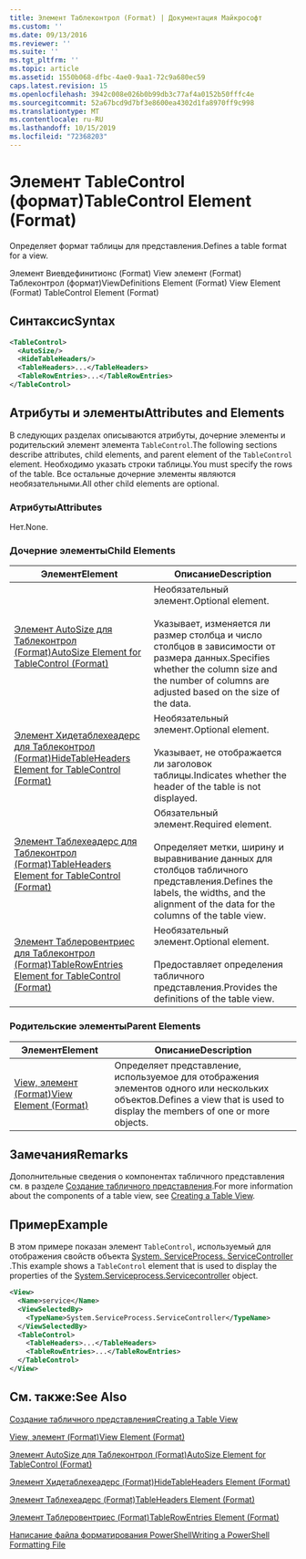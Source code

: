```yaml
---
title: Элемент Таблеконтрол (Format) | Документация Майкрософт
ms.custom: ''
ms.date: 09/13/2016
ms.reviewer: ''
ms.suite: ''
ms.tgt_pltfrm: ''
ms.topic: article
ms.assetid: 1550b068-dfbc-4ae0-9aa1-72c9a680ec59
caps.latest.revision: 15
ms.openlocfilehash: 3942c008e026b0b99db3c77af4a0152b50fffc4e
ms.sourcegitcommit: 52a67bcd9d7bf3e8600ea4302d1fa8970ff9c998
ms.translationtype: MT
ms.contentlocale: ru-RU
ms.lasthandoff: 10/15/2019
ms.locfileid: "72368203"
---
```

# <a name="tablecontrol-element-format"></a><span data-ttu-id="88b9a-102">Элемент TableControl (формат)</span><span class="sxs-lookup"><span data-stu-id="88b9a-102">TableControl Element (Format)</span></span>

<span data-ttu-id="88b9a-103">Определяет формат таблицы для представления.</span><span class="sxs-lookup"><span data-stu-id="88b9a-103">Defines a table format for a view.</span></span>

<span data-ttu-id="88b9a-104">Элемент Виевдефинитионс (Format) View элемент (Format) Таблеконтрол (формат)</span><span class="sxs-lookup"><span data-stu-id="88b9a-104">ViewDefinitions Element (Format) View Element (Format) TableControl Element (Format)</span></span>

## <a name="syntax"></a><span data-ttu-id="88b9a-105">Синтаксис</span><span class="sxs-lookup"><span data-stu-id="88b9a-105">Syntax</span></span>

```xml
<TableControl>
  <AutoSize/>
  <HideTableHeaders/>
  <TableHeaders>...</TableHeaders>
  <TableRowEntries>...</TableRowEntries>
</TableControl>

```

## <a name="attributes-and-elements"></a><span data-ttu-id="88b9a-106">Атрибуты и элементы</span><span class="sxs-lookup"><span data-stu-id="88b9a-106">Attributes and Elements</span></span>

<span data-ttu-id="88b9a-107">В следующих разделах описываются атрибуты, дочерние элементы и родительский элемент элемента `TableControl`.</span><span class="sxs-lookup"><span data-stu-id="88b9a-107">The following sections describe attributes, child elements, and parent element of the `TableControl` element.</span></span> <span data-ttu-id="88b9a-108">Необходимо указать строки таблицы.</span><span class="sxs-lookup"><span data-stu-id="88b9a-108">You must specify the rows of the table.</span></span> <span data-ttu-id="88b9a-109">Все остальные дочерние элементы являются необязательными.</span><span class="sxs-lookup"><span data-stu-id="88b9a-109">All other child elements are optional.</span></span>

### <a name="attributes"></a><span data-ttu-id="88b9a-110">Атрибуты</span><span class="sxs-lookup"><span data-stu-id="88b9a-110">Attributes</span></span>

<span data-ttu-id="88b9a-111">Нет.</span><span class="sxs-lookup"><span data-stu-id="88b9a-111">None.</span></span>

### <a name="child-elements"></a><span data-ttu-id="88b9a-112">Дочерние элементы</span><span class="sxs-lookup"><span data-stu-id="88b9a-112">Child Elements</span></span>

|<span data-ttu-id="88b9a-113">Элемент</span><span class="sxs-lookup"><span data-stu-id="88b9a-113">Element</span></span>|<span data-ttu-id="88b9a-114">Описание</span><span class="sxs-lookup"><span data-stu-id="88b9a-114">Description</span></span>|
|-------------|-----------------|
|[<span data-ttu-id="88b9a-115">Элемент AutoSize для Таблеконтрол (Format)</span><span class="sxs-lookup"><span data-stu-id="88b9a-115">AutoSize Element for TableControl (Format)</span></span>](./autosize-element-for-tablecontrol-format.md)|<span data-ttu-id="88b9a-116">Необязательный элемент.</span><span class="sxs-lookup"><span data-stu-id="88b9a-116">Optional element.</span></span><br /><br /> <span data-ttu-id="88b9a-117">Указывает, изменяется ли размер столбца и число столбцов в зависимости от размера данных.</span><span class="sxs-lookup"><span data-stu-id="88b9a-117">Specifies whether the column size and the number of columns are adjusted based on the size of the data.</span></span>|
|[<span data-ttu-id="88b9a-118">Элемент Хидетаблехеадерс для Таблеконтрол (Format)</span><span class="sxs-lookup"><span data-stu-id="88b9a-118">HideTableHeaders Element for TableControl (Format)</span></span>](./hidetableheaders-element-format.md)|<span data-ttu-id="88b9a-119">Необязательный элемент.</span><span class="sxs-lookup"><span data-stu-id="88b9a-119">Optional element.</span></span><br /><br /> <span data-ttu-id="88b9a-120">Указывает, не отображается ли заголовок таблицы.</span><span class="sxs-lookup"><span data-stu-id="88b9a-120">Indicates whether the header of the table is not displayed.</span></span>|
|[<span data-ttu-id="88b9a-121">Элемент Таблехеадерс для Таблеконтрол (Format)</span><span class="sxs-lookup"><span data-stu-id="88b9a-121">TableHeaders Element for TableControl (Format)</span></span>](./tableheaders-element-format.md)|<span data-ttu-id="88b9a-122">Обязательный элемент.</span><span class="sxs-lookup"><span data-stu-id="88b9a-122">Required element.</span></span><br /><br /> <span data-ttu-id="88b9a-123">Определяет метки, ширину и выравнивание данных для столбцов табличного представления.</span><span class="sxs-lookup"><span data-stu-id="88b9a-123">Defines the labels, the widths, and the alignment of the data for the columns of the table view.</span></span>|
|[<span data-ttu-id="88b9a-124">Элемент Таблеровентриес для Таблеконтрол (Format)</span><span class="sxs-lookup"><span data-stu-id="88b9a-124">TableRowEntries Element for TableControl (Format)</span></span>](./tablerowentries-element-for-tablecontrol-format.md)|<span data-ttu-id="88b9a-125">Необязательный элемент.</span><span class="sxs-lookup"><span data-stu-id="88b9a-125">Optional element.</span></span><br /><br /> <span data-ttu-id="88b9a-126">Предоставляет определения табличного представления.</span><span class="sxs-lookup"><span data-stu-id="88b9a-126">Provides the definitions of the table view.</span></span>|

### <a name="parent-elements"></a><span data-ttu-id="88b9a-127">Родительские элементы</span><span class="sxs-lookup"><span data-stu-id="88b9a-127">Parent Elements</span></span>

|<span data-ttu-id="88b9a-128">Элемент</span><span class="sxs-lookup"><span data-stu-id="88b9a-128">Element</span></span>|<span data-ttu-id="88b9a-129">Описание</span><span class="sxs-lookup"><span data-stu-id="88b9a-129">Description</span></span>|
|-------------|-----------------|
|[<span data-ttu-id="88b9a-130">View, элемент (Format)</span><span class="sxs-lookup"><span data-stu-id="88b9a-130">View Element (Format)</span></span>](./view-element-format.md)|<span data-ttu-id="88b9a-131">Определяет представление, используемое для отображения элементов одного или нескольких объектов.</span><span class="sxs-lookup"><span data-stu-id="88b9a-131">Defines a view that is used to display the members of one or more objects.</span></span>|

## <a name="remarks"></a><span data-ttu-id="88b9a-132">Замечания</span><span class="sxs-lookup"><span data-stu-id="88b9a-132">Remarks</span></span>

<span data-ttu-id="88b9a-133">Дополнительные сведения о компонентах табличного представления см. в разделе [Создание табличного представления](./creating-a-table-view.md).</span><span class="sxs-lookup"><span data-stu-id="88b9a-133">For more information about the components of a table view, see [Creating a Table View](./creating-a-table-view.md).</span></span>

## <a name="example"></a><span data-ttu-id="88b9a-134">Пример</span><span class="sxs-lookup"><span data-stu-id="88b9a-134">Example</span></span>

<span data-ttu-id="88b9a-135">В этом примере показан элемент `TableControl`, используемый для отображения свойств объекта [System. ServiceProcess. ServiceController](/dotnet/api/System.ServiceProcess.ServiceController) .</span><span class="sxs-lookup"><span data-stu-id="88b9a-135">This example shows a `TableControl` element that is used to display the properties of the [System.Serviceprocess.Servicecontroller](/dotnet/api/System.ServiceProcess.ServiceController) object.</span></span>

```xml
<View>
  <Name>service</Name>
  <ViewSelectedBy>
    <TypeName>System.ServiceProcess.ServiceController</TypeName>
  </ViewSelectedBy>
  <TableControl>
    <TableHeaders>...</TableHeaders>
    <TableRowEntries>...</TableRowEntries>
  </TableControl>
</View>

```

## <a name="see-also"></a><span data-ttu-id="88b9a-136">См. также:</span><span class="sxs-lookup"><span data-stu-id="88b9a-136">See Also</span></span>

[<span data-ttu-id="88b9a-137">Создание табличного представления</span><span class="sxs-lookup"><span data-stu-id="88b9a-137">Creating a Table View</span></span>](./creating-a-table-view.md)

[<span data-ttu-id="88b9a-138">View, элемент (Format)</span><span class="sxs-lookup"><span data-stu-id="88b9a-138">View Element (Format)</span></span>](./view-element-format.md)

[<span data-ttu-id="88b9a-139">Элемент AutoSize для Таблеконтрол (Format)</span><span class="sxs-lookup"><span data-stu-id="88b9a-139">AutoSize Element for TableControl (Format)</span></span>](./autosize-element-for-tablecontrol-format.md)

[<span data-ttu-id="88b9a-140">Элемент Хидетаблехеадерс (Format)</span><span class="sxs-lookup"><span data-stu-id="88b9a-140">HideTableHeaders Element (Format)</span></span>](./hidetableheaders-element-format.md)

[<span data-ttu-id="88b9a-141">Элемент Таблехеадерс (Format)</span><span class="sxs-lookup"><span data-stu-id="88b9a-141">TableHeaders Element (Format)</span></span>](./tableheaders-element-format.md)

[<span data-ttu-id="88b9a-142">Элемент Таблеровентриес (Format)</span><span class="sxs-lookup"><span data-stu-id="88b9a-142">TableRowEntries Element (Format)</span></span>](./tablerowentries-element-for-tablecontrol-format.md)

[<span data-ttu-id="88b9a-143">Написание файла форматирования PowerShell</span><span class="sxs-lookup"><span data-stu-id="88b9a-143">Writing a PowerShell Formatting File</span></span>](./writing-a-powershell-formatting-file.md)
